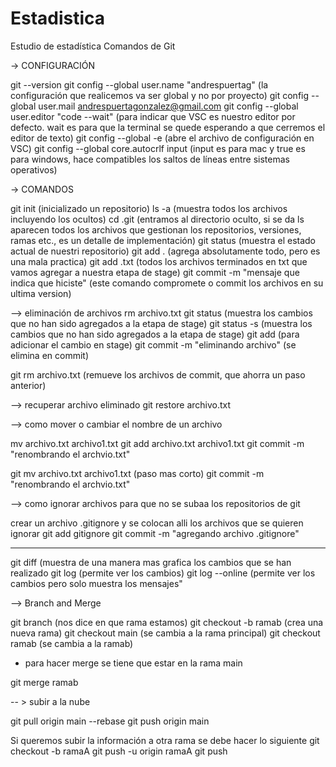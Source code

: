 # Estadistica
Estudio de estadística 
Comandos de Git

-> CONFIGURACIÓN

git --version
git config --global user.name "andrespuertag" (la configuración que realicemos va ser global y no por proyecto)
git config --global user.mail andrespuertagonzalez@gmail.com
git config --global user.editor "code --wait" (para indicar que VSC es nuestro editor por defecto. wait es para que la terminal se quede esperando a que cerremos el editor de texto)
git config --global -e (abre el archivo de configuración en VSC)
git config --global core.autocrlf input (input es para mac y true es para windows, hace compatibles los saltos de líneas entre sistemas operativos)

-> COMANDOS

git init (inicializado un repositorio)
ls -a (muestra todos los archivos incluyendo los ocultos)
cd .git (entramos al directorio oculto, si se da ls aparecen todos los archivos que gestionan los repositorios, versiones, ramas etc., es un detalle de implementación)
git status (muestra el estado actual de nuestri repositorio)
git add . (agrega absolutamente todo, pero es una mala practica)
git add .txt (todos los archivos terminados en txt que vamos agregar a nuestra etapa de stage)
git commit -m "mensaje que indica que hiciste" (este comando compromete o commit los archivos en su ultima version)

--> eliminación de archivos
rm archivo.txt
git status (muestra los cambios que no han sido agregados a la etapa de stage)
git status -s (muestra los cambios que no han sido agregados a la etapa de stage)
git add (para adicionar el cambio en stage)
git commit -m "eliminando archivo" (se elimina en commit)

git rm archivo.txt (remueve los archivos de commit, que ahorra un paso anterior)

--> recuperar archivo eliminado
git restore archivo.txt

--> como mover o cambiar el nombre de un archivo

mv archivo.txt archivo1.txt
git add archivo.txt archivo1.txt
git commit -m "renombrando el archvio.txt"

git mv archivo.txt archivo1.txt (paso mas corto)
git commit -m "renombrando el archvio.txt"

--> como ignorar archivos para que no se subaa los repositorios de git

crear un archivo .gitignore y se colocan alli los archivos que se quieren ignorar
git add gitignore
git commit -m "agregando archivo .gitignore"

---

git diff (muestra de una manera mas grafica los cambios que se han realizado
git log (permite ver los cambios)
git log --online (permite ver los cambios pero solo muestra los mensajes"

--> Branch and Merge

git branch (nos dice en que rama estamos)
git checkout -b ramab (crea una nueva rama)
git checkout main (se cambia a la rama principal)
git checkout ramab (se cambia a la ramab)

- para hacer merge se tiene que estar en la rama main

git merge ramab 


-- > subir a la nube

git pull origin main --rebase
git push origin main

Si queremos subir la información a otra rama se debe hacer lo siguiente
git checkout -b ramaA
git push -u origin ramaA
git push
